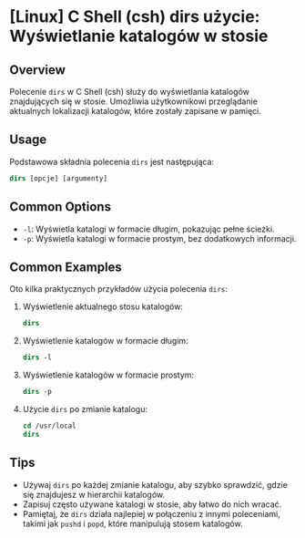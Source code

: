 # [Linux] C Shell (csh) dirs użycie: Wyświetlanie katalogów w stosie

## Overview
Polecenie `dirs` w C Shell (csh) służy do wyświetlania katalogów znajdujących się w stosie. Umożliwia użytkownikowi przeglądanie aktualnych lokalizacji katalogów, które zostały zapisane w pamięci.

## Usage
Podstawowa składnia polecenia `dirs` jest następująca:

```csh
dirs [opcje] [argumenty]
```

## Common Options
- `-l`: Wyświetla katalogi w formacie długim, pokazując pełne ścieżki.
- `-p`: Wyświetla katalogi w formacie prostym, bez dodatkowych informacji.

## Common Examples
Oto kilka praktycznych przykładów użycia polecenia `dirs`:

1. Wyświetlenie aktualnego stosu katalogów:
   ```csh
   dirs
   ```

2. Wyświetlenie katalogów w formacie długim:
   ```csh
   dirs -l
   ```

3. Wyświetlenie katalogów w formacie prostym:
   ```csh
   dirs -p
   ```

4. Użycie `dirs` po zmianie katalogu:
   ```csh
   cd /usr/local
   dirs
   ```

## Tips
- Używaj `dirs` po każdej zmianie katalogu, aby szybko sprawdzić, gdzie się znajdujesz w hierarchii katalogów.
- Zapisuj często używane katalogi w stosie, aby łatwo do nich wracać.
- Pamiętaj, że `dirs` działa najlepiej w połączeniu z innymi poleceniami, takimi jak `pushd` i `popd`, które manipulują stosem katalogów.